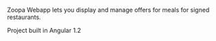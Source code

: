 Zoopa Webapp lets you display and manage offers for meals for signed restaurants.

Project built in Angular 1.2
